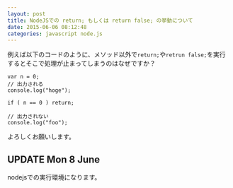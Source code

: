 ```yaml
---
layout: post
title: NodeJSでの return; もしくは return false; の挙動について
date: 2015-06-06 08:12:48
categories: javascript node.js
---
```

<p>例えば以下のコードのように、メソッド以外で<code>return;</code>や<code>retrun false;</code>を実行するとそこで処理が止まってしまうのはなぜですか？</p>

```
var n = 0;
// 出力される
console.log("hoge");

if ( n == 0 ) return;

// 出力されない
console.log("foo");
```

<p>よろしくお願いします。</p>

<h2>UPDATE Mon 8 June</h2>

<p>nodejsでの実行環境になります。</p>
